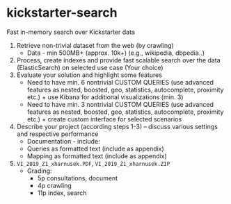 # kickstarter-search
 Fast in-memory search over Kickstarter data 

1. Retrieve non-trivial dataset from the web (by crawling)
    * Data - min 500MB+ (approx. 10k+) (e.g., wikipedia, dbpedia..)
2. Process, create indexes and provide fast scalable search over the data (ElasticSearch) on selected use case (Your choice)
3. Evaluate your solution and highlight some features
    * Need to have min. 6 nontrivial CUSTOM QUERIES (use advanced features as nested, boosted, geo, statistics, autocomplete, proximity etc.) + use Kibana for additional visualizations (min. 3)
    * Need to have min. 3 nontrivial CUSTOM QUERIES (use advanced features as nested, boosted, geo, statistics, autocomplete, proximity etc.) + create custom interface for selected scenarios
4. Describe your project (according steps 1-3) – discuss various settings and respective performance
    * Documentation - include:
    * Queries as formatted text (include as appendix)
    * Mapping as formatted text (include as appendix)
5. `VI_2019_Z1_xharnusek.PDF`, `VI_2019_Z1_xharnusek.ZIP`
    * Grading:
        * 5p consultations, document
        * 4p crawling
        * 11p index, search